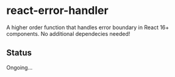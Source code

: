 # react-error-handler
A higher order function that handles error boundary in React 16+ components. No additional dependecies needed!

## Status
Ongoing...
